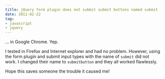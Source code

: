 ```yaml
---
title: jQuery form plugin does not submit submit buttons named submit
date: 2011-02-22
tag:
- javascript
- jquery
---
```

... in Google Chrome.  Yep.  

<!--more-->

I tested in Firefox and Internet explorer and had no problem.  However, using the form plugin and submit input types with the name of `submit` did not work.  I changed their name to `submitbutton` and they all worked flawlessly.  

Hope this saves someone the trouble it caused me!
